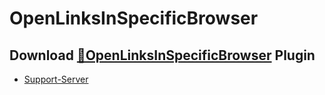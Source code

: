 # OpenLinksInSpecificBrowser
## Download [**🔽OpenLinksInSpecificBrowser**](https://strencher.github.io/download/?plugin=OpenLinksInSpecificBrowser) Plugin
 - [Support-Server](https://discord.gg/gvA2ree)